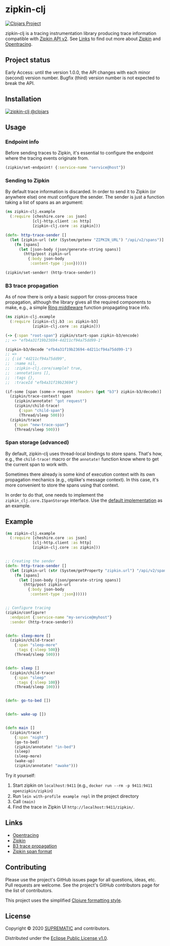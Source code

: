# zipkin-clj

[![Clojars Project][clojars-shield]][clojars-project]

zipkin-clj is a tracing instrumentation library producing trace information
compatible with [Zipkin API v2][zipkin-api]. See [Links][#links] to find out
more about [Zipkin][zipkin] and [Opentracing][opentracing].

## Project status

Early Access: until the version 1.0.0, the API changes with each minor (second)
version number. Bugfix (third) version number is not expected to break the API.

## Installation

[![zipkin-clj @clojars][clojars-info]][clojars-project]

## Usage

### Endpoint info

Before sending traces to Zipkin, it's essential to configure the endpoint
where the tracing events originate from.

``` clojure
(zipkin/set-endpoint! {:service-name "service@host"})
```

### Sending to Zipkin

By default trace information is discarded. In order to send it to Zipkin
(or anywhere else) one must configure the sender. The sender is just a function
taking a list of spans as an argument:

``` clojure
(ns zipkin-clj.example
  (:require [cheshire.core :as json]
            [clj-http.client :as http]
            [zipkin-clj.core :as zipkin]))

(defn- http-trace-sender []
  (let [zipkin-url (str (System/getenv "ZIPKIN_URL") "/api/v2/spans")]
    (fn [spans]
      (let [json-body (json/generate-string spans)]
        (http/post zipkin-url
          {:body json-body
           :content-type :json})))))

(zipkin/set-sender! (http-trace-sender))
```

### B3 trace propagation

As of now there is only a basic support for cross-process trace propagation,
although the library gives all the required components to make, e.g., a simple
[Ring middleware][ring-middleware] function propagating trace info.

``` clojure
(ns zipkin-clj.example
  (:require [zipkin-clj.b3 :as zipkin-b3]
            [zipkin-clj.core :as zipkin]))

(-> {:span "root-span"} zipkin/start-span zipkin-b3/encode)
;; => "efb4a31f19b23694-4d211cf94a75dd99-1"

(zipkin-b3/decode "efb4a31f19b23694-4d211cf94a75dd99-1")
;; =>
;; {:id "4d211cf94a75dd99",
;;  :name nil,
;;  :zipkin-clj.core/sample? true,
;;  :annotations [],
;;  :tags {},
;;  :traceId "efb4a31f19b23694"}

(if-some [span (some-> request :headers (get "b3") zipkin-b3/decode)]
  (zipkin/trace-context! span
    (zipkin/annotate! "got request")
    (zipkin/child-trace!
      {:span "child-span"}
      (Thread/sleep 500)))
  (zipkin/trace!
    {:span "new-trace-span"}
    (Thread/sleep 500)))
```

### Span storage (advanced)

By default, zipkin-clj uses thread-local bindings to store spans.
That's how, e.g., the `child-trace!` macro or the `annotate!` function know
where to get the current span to work with.

Sometimes there already is some kind of execution context with its own
propagation mechanics (e.g., otplike's message context). In this case, it's
more convenient to store the spans using that context.

In order to do that, one needs to implement the `zipkin_clj.core.ISpanStorage`
interface. Use the [default implementation][default-span-storage] as an
example.

## Example

``` clojure
(ns zipkin-clj.example
  (:require [cheshire.core :as json]
            [clj-http.client :as http]
            [zipkin-clj.core :as zipkin]))


;; Creating the sender
(defn- http-trace-sender []
  (let [zipkin-url (str (System/getProperty "zipkin.url") "/api/v2/spans")]
    (fn [spans]
      (let [json-body (json/generate-string spans)]
        (http/post zipkin-url
          {:body json-body
           :content-type :json})))))


;; Configure tracing
(zipkin/configure!
  :endpoint {:service-name "my-service@myhost"}
  :sender (http-trace-sender))


(defn- sleep-more []
  (zipkin/child-trace!
    {:span "sleep-more"
     :tags {:sleep 500}}
    (Thread/sleep 500)))


(defn- sleep []
  (zipkin/child-trace!
    {:span "sleep"
     :tags {:sleep 100}}
    (Thread/sleep 100)))


(defn- go-to-bed [])


(defn- wake-up [])


(defn main []
  (zipkin/trace!
    {:span "night"}
    (go-to-bed)
    (zipkin/annotate! "in-bed")
    (sleep)
    (sleep-more)
    (wake-up)
    (zipkin/annotate! "awake")))
```

Try it yourself:

1. Start zipkin on `localhost:9411`
  (e.g., `docker run --rm -p 9411:9411 openzipkin/zipkin`)
2. Run `lein with-profile example repl` in the project directory
3. Call `(main)`
4. Find the trace in Zipkin UI `http://localhost:9411/zipkin/`.

## Links

- [Opentracing][opentracing]
- [Zipkin][zipkin]
- [B3 trace propagation][zipkin-b3]
- [Zipkin span format][zipkin-api]

## Contributing

Please use the project's GitHub issues page for all questions, ideas,
etc. Pull requests are welcome. See the project's GitHub contributors
page for the list of contributors.

This project uses the simplified [Clojure formatting style][clojure-style].

## License

Copyright © 2020 [SUPREMATIC][suprematic] and contributors.

Distributed under the [Eclipse Public License v1.0][eclipse-license].

[#links]: https://github.com/suprematic/zipkin-clj#links
[#examples]: https://github.com/suprematic/zipkin-clj#example
[suprematic]: https://suprematic.de
[opentracing]: https://opentracing.io/
[zipkin]: https://zipkin.io
[zipkin-b3]: https://github.com/openzipkin/b3-propagation
[zipkin-api]: https://zipkin.io/zipkin-api/#/default/post_spans
[clojars-shield]: https://img.shields.io/clojars/v/zipkin-clj.svg
[clojars-info]: https://clojars.org/zipkin-clj/latest-version.svg
[clojars-project]: https://clojars.org/zipkin-clj
[ring-middleware]: https://github.com/ring-clojure/ring/wiki/Concepts#middleware
[default-span-storage]: https://github.com/suprematic/zipkin-clj/blob/master/src/zipkin_clj/core.clj#L46
[clojure-style]: https://tonsky.me/blog/clojurefmt/
[eclipse-license]: https://www.eclipse.org/legal/epl-v10.html
